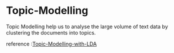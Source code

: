 # Topic-Modelling

<p> Topic Modelling help us to analyse the  large volume of text data by clustering the documents into topics. </p>

reference :[Topic-Modelling-with-LDA](https://github.com/varunsalunkhe](https://www.analyticsvidhya.com/blog/2021/07/topic-modelling-with-lda-a-hands-on-introduction/)https://www.analyticsvidhya.com/blog/2021/07/topic-modelling-with-lda-a-hands-on-introduction/) 


